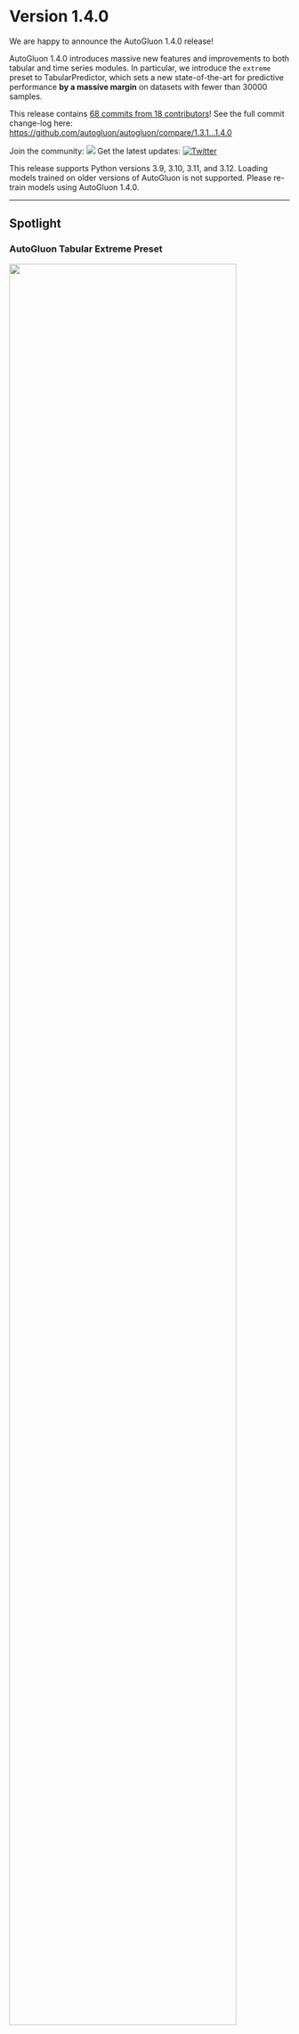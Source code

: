 # Version 1.4.0

We are happy to announce the AutoGluon 1.4.0 release!

AutoGluon 1.4.0 introduces massive new features and improvements to both tabular and time series modules. In particular, we introduce the `extreme` preset to TabularPredictor, which sets a new state-of-the-art for predictive performance **by a massive margin** on datasets with fewer than 30000 samples.

This release contains [68 commits from 18 contributors](https://github.com/autogluon/autogluon/graphs/contributors?from=5%2F21%2F2025&to=7%2F26%2F2025&type=c)! See the full commit change-log here: https://github.com/autogluon/autogluon/compare/1.3.1...1.4.0

Join the community: [![](https://img.shields.io/discord/1043248669505368144?logo=discord&style=flat)](https://discord.gg/wjUmjqAc2N)
Get the latest updates: [![Twitter](https://img.shields.io/twitter/follow/autogluon?style=social)](https://twitter.com/autogluon)

This release supports Python versions 3.9, 3.10, 3.11, and 3.12. Loading models trained on older versions of AutoGluon is not supported. Please re-train models using AutoGluon 1.4.0.

--------

## Spotlight

### AutoGluon Tabular Extreme Preset

<img src="https://raw.githubusercontent.com/Innixma/autogluon-doc-utils/refs/heads/main/docs/whats_new/v1.4.0/AG14_TabArena.png" width="90%"/>

AutoGluon 1.4.0 introduces a new preset, `extreme_quality` aka `extreme`.
AutoGluon's `extreme_quality` preset is **the largest singular improvement to AutoGluon's predictive performance in the history of the package**, even larger than the improvement seen in AutoGluon 1.0 compared to 0.8.
This preset achieves an **88% win-rate** vs Autogluon 1.3 `best_quality` for datasets with fewer than 10000 samples, and a 290 Elo improvement overall on [TabArena](https://tabarena.ai) (shown in the figure above).

The `extreme` preset leverages a new model portfolio, which is an improved version of the `TabArena ensemble` shown in Figure 6a of the [TabArena paper](https://arxiv.org/abs/2506.16791).
It consists of many new model families added in this release: TabPFNv2, TabICL, Mitra, TabM, as well as tree methods: CatBoost, LightGBM, XGBoost.
This preset is not only more accurate, it also requires much less training time. AutoGluon's `extreme` preset in 5 minutes is able to outperform `best` ran for 4 hours.

In order to get the most out of the `extreme` preset, a CUDA compatible GPU is required, ideally with 32+ GB vRAM.
Note that inference time can be longer than `best`, but with a GPU it is very reasonable.
The `extreme` portfolio is only leveraged for datasets with at most 30000 samples. For larger datasets, we continue to use the `best_quality` portfolio.
This preset is considered experimental for this release, and may change without warning in a future release.

Try it out in 3 lines of code:

```python
from autogluon.tabular import TabularPredictor
predictor = TabularPredictor(label="class").fit("train.csv", presets="extreme")
predictions = predictor.predict("test.csv")
```

### AutoGluon Assistant (MLZero)
> *Multi-Agent System Powered by LLMs for End-to-end Multimodal ML Automation*

@FANGAreNotGnu
@HuawenShen
@boranhan

We are excited to present the [AutoGluon Assistant](https://github.com/autogluon/autogluon-assistant) 1.0 release. Level up from v0.1: v1.0 expands beyond tabular data to robustly support any and many modalities, including **image, text, tabular, audio and mixed-data pipelines**. This aligns precisely with the MLZero vision of comprehensive, modality-agnostic ML automation.

AutoGluon Assistant v1.0 is now synonymous with **"MLZero: A Multi-Agent System for End-to-end Machine Learning Automation"** ([arXiv:2505.13941](https://arxiv.org/abs/2505.13941)), the end-to-end, zero-human-intervention AutoML agent framework for multimodal data. Built on a novel **multi-agent architecture** using LLMs, MLZero handles perception, memory (semantic & episodic), code generation, execution, and iterative debugging — seamlessly transforming raw multimodal inputs into high-quality ML/DL pipelines.

- **No-code**: Users define tasks purely through natural language ("classify images of cats vs dogs with custom labels"), and MLZero delivers complete solutions with zero manual configuration or technical expertise required.
- **Built on proven foundations**: MLZero generates code using established, high-performance ML libraries rather than reinventing the wheel, ensuring robust solutions while maintaining the flexibility to easily integrate new libraries as they emerge.
- **Research-grade performance**: MLZero is extensively validated across 25 challenging tasks spanning diverse data modalities, MLZero outperforms the competing methods by a large margin with a success rate of 0.92 (+263.6\%) and an average rank of 2.42. 
  
<div style="margin-left: auto;
            margin-right: auto;
            width: 30%">

| Dataset     | Ours | Codex CLI | Codex CLI (+reasoning) | AIDE | DS-Agent | AK |
|-------------|--------------------------|---------------|---------------|----------|--------------|--------|
| **Avg. Rank ↓** | **2.42** | 8.04 | 5.76 | 6.16 | 8.26 | 8.28 | 
| **Rel. Time ↓** | 1.0  | 0.15 | 0.23 | 2.83 | N/A  | 4.82 | 
| **Success ↑**   | **92.0%** | 14.7% | 69.3% | 25.3% | 13.3% | 14.7% | 
</div>

- **Modular and extensible architecture**: We separate the design and implementation of each agent and prompts for different purposes, with a centralized manager coordinating them. This makes adding or editing agents, prompts, and workflows straightforward and intuitive for future development.

We’re also excited to introduce the newly redesigned **WebUI** in v1.0, now with a streamlined chatbot-style interface that makes interacting with MLZero intuitive and engaging. Furthermore, we’re also bringing **MCP (Model Control Protocol)** integration to MLZero, enabling seamless remote orchestration of AutoML pipelines through a standardized protocol。

AutoGluon Assistant is supported on Python 3.8 - 3.11 and is available on Linux.

Installation:
```bash
pip install uv
uv pip install autogluon.assistant>=1.0
```

To use CLI:
```bash
mlzero -i <input_data_dir>
```

To use webUI:
```bash
mlzero-backend   # command to start backend
mlzero-frontend  # command to start frontend on 8509 (default)
```

To use MCP:
```bash
# server
mlzero-backend # command to start backend
bash ./src/autogluon/mcp/server/start_services.sh # This will start the service—run it in a new terminal.
# client
python ./src/autogluon/mcp/client/server.py
```

### Mitra

[@xiyuanzh](https://xiyuanzh.github.io/) @tonyhoo @Innixma [@dcmaddix](https://dcmaddix.github.io/)

🚀 [Mitra](https://huggingface.co/autogluon/mitra-classifier) is a new state-of-the-art tabular foundation model developed by the AutoGluon team, natively supported in AutoGluon with just **three lines of code** via `predictor.fit(train_data, hyperparameters={"MITRA": {}})`. Built on the in-context learning paradigm and **pretrained exclusively on synthetic data**, Mitra introduces a principled pretraining approach by carefully selecting and mixing diverse synthetic priors to promote robust generalization across a wide range of real-world tabular datasets. Mitra is incorporated into the new `extreme` preset. 

📊 Mitra achieves **state-of-the-art performance** on major benchmarks including TabRepo, TabZilla, AMLB, and TabArena, especially excelling on small tabular datasets with fewer than 5,000 samples and 100 features, for both **classification** and **regression** tasks.

🧠 Mitra supports both **zero-shot** and **fine-tuning** modes and runs seamlessly on both **GPU** and **CPU**. Its weights are fully open-sourced under the Apache-2.0 license, making it a privacy-conscious and production-ready solution for enterprises concerned about data sharing and hosting.

🔗 Learn more by reading the [Mitra release blog post](https://www.amazon.science/blog/mitra-mixed-synthetic-priors-for-enhancing-tabular-foundation-models) and on HuggingFace:

* Classification model: [autogluon/mitra-classifier](https://huggingface.co/autogluon/mitra-classifier)
* Regression model: [autogluon/mitra-regressor](https://huggingface.co/autogluon/mitra-regressor)

We welcome community feedback for future iterations. Give us a like on HuggingFace if you want to see more cutting-edge foundation models for structured data!

### TabArena

@Innixma

--------

## General
- Support Apple Silicon and log it in the system info. @tonyhoo (#5141)
- Add load pickle from url support, fix save_str if root path. @Innixma (#5142)
- Add ag.ens. shortcut for ag_args_ensemble. @Innixma (#5143)
- Use pyarrow by default, remove fastparquet. @Innixma (#5150)
- Resolve AttributeError in LinearModel when using RAPIDS cuML models. @tonyhoo (#5157)
- add kwargs option to upload_file. @Innixma (#5161)
- prioritize the CUDA libraries from PyTorch wheel instead of the system/DLC. @FireballDWF (#5163)
- update numpy cap, thus 2.3.0 is allowed. @FireballDWF (#5170)
- Replace pkg_resources.parse_version with packaging.version.parse. @shchur (#5182)
- Update pandas, scikit-learn, and scipy version caps in setup utils. @tonyhoo (#5194)
- Add CPU utility functions for better CPU detection in restrained env such as docker and slurm cluster. @tonyhoo (#5197)
- Enhance spunge_augment and munge_augment functions for model distillation. @tonyhoo (#5208)
- Use joblib instead of loky for cpu detection. @shchur (#5215)
- Spunge Augmentation Speed-Up. @mwhol (#5217)
- Increase pytorch cap to 2.8 to enable 2.7. @FireballDWF (#5089)
- Resolve datetime deprecation warnings. @emmanuel-ferdman (#5069)


--------

## Tabular

### New Presets

- Add `extreme` preset with meta-learned TabArena portfolio. @Innixma (#5211)

### New Models

- Add RealMLP Model. @dholzmueller, @Innixma, @LennartPurucker (#5190)
- Add TabM Model. @LennartPurucker, @dholzmueller, @Innixma (#5196)
- Add TabPFNv2 Model. @LennartPurucker, @Innixma (#5191)
- Add TabICL Model. @LennartPurucker, @Innixma (#5193)
- Add Mitra Model. @xiyuanzh, @Innixma, @tonyhoo (#5195, #5218, #5232, #5221)

### Fixes and Improvements

- Respect num_cpus/num_gpus in sequential_local fit. @Innixma (#5203)
- Switch to loky for get_cpu_count in all places. @Innixma (#5204)
- Add support for max_rows, max_features, max_classes, problem_types. @Innixma (#5181)
- Fix CatBoost crashing for problem_type="quantile" if len(quantile_levels) == 1. @shchur (#5201)
- Add tabular foundational model cache from s3 to benchmark to avoid rate limit issue from HF. @tonyhoo (#5214)
- Fix default loss_function for CatBoostModel with problem_type='regression'. @shchur (#5216)
- Remove fobj in Softclass. @rsj123 (#5219)
- Minor enhancements and fixes. @adibiasio, @Innixma (#5158)
--------

## TimeSeries

### Highlights

- Major [efficiency improvements](https://github.com/autogluon/autogluon/pull/5159) to the core `TimeSeriesDataFrame` methods, resulting in up to 7x lower end-to-end `predictor.fit()` and `predict()` time when working with large datasets (>10M rows).

- New tabular forecasting model [`PerStepTabular`](https://auto.gluon.ai/stable/tutorials/timeseries/forecasting-model-zoo.html#autogluon.timeseries.models.PerStepTabularModel) that fits a separate tabular regression model for each time step in the forecast horizon. Both fitting and inference for the model are parallelized across cores, resulting in one of the most efficient and accurate implementations of this model among open-source Python packages.


### API Changes and Deprecations
- `DirectTabular` and `RecursiveTabular` models: hyperparameters `tabular_hyperparameters` and `tabular_fit_kwargs` are now deprecated in favor of `model_name` and `model_hyperparameters`.

    These models now fit a single regression model from `autogluon.tabular` under the hood instead of creating an entire `TabularPredictor`. This results in lower disk usage and API better aligned with the rest of the `timeseries` module.

    <details>
    <summary>Details and example usage</summary>

    ```python
    # New API: >= v1.4.0
    predictor.fit(
        ...,
        hyperparameters={
            "RecursiveTabular": {"model_name": "CAT", "model_hyperparameters": {"iterations": 100}}
        }
    )
    # Old API: <= v1.3.1
    predictor.fit(
        ...,
        hyperparameters={
            "RecursiveTabular": {"tabular_hyperparameters": {"CAT": {"iterations": 100}}}
        }
    )
    ```

    If you provide `tabular_hyperparameters` with a single model in v1.4.0, a warning will be logged and the parameter will be automatically converted to match the new API.

    If you provide `tabular_hyperparameters` with >=2 models in v1.4.0, an error will be raised since it cannot automatically be converted to the new API.

    </details>

- `Chronos` model: Hyperparameter `optimization_strategy` (deprecated in v1.3.0) has been removed in v1.4.0.

### New Features
- Add `PerStepTabular` model that fits a separate tabular regression model for each step in the forecast horizon. @shchur (#5189, #5213)
- Improve heuristic for long-term forecast unrolling (`prediction_length > 64`) for Chronos-Bolt. @abdulfatir (#5177)
- `RecursiveTabular` model now supports the `lag_transforms` hyperparameter. @shchur (#5184)

### Fixes and Improvements
- Improve the runtime of various `TimeSeriesDataFrame` operations by replacing `groupby` with efficient alternatives based on `indptr`. @shchur (#5159)
- Refactor `DirectTabular` and `RecursiveTabular` models to use a single tabular model under the hood instead of a `TabularPredictor`. (#5212)
- Reorganize `autogluon.timeseries.models.gluonts` namespace. @canerturkmen (#5104)
- Log the full stack trace in case of individual model failures during training. @shchur (#5178)
- Deprecate the `optimization_strategy` hyperparameter for the Chronos (classic) model. @shchur (#5202)
- Fix incompatibility with python 3.9. @prateekdesai04 (#5220)
- Refactor the implementation of `RecursiveTabular` and `DirectTabular` models. @shchur (#5184, #5206)
- Fix typos and layout issues in the documentation. @shchur (#5225)
- Fix refit_full failing during ensemble prediction if quantile_levels=[]. @shchur (#5242)
--------

## Multimodal

- Change multilingual preset to use FP32 to avoid DeBERTa BFloat16. @tonyhoo (#5139)
- Update NLTK dependency constraint to <3.10 to address CVE-2024-39705. @tonyhoo (#5147)

--------

## Documentation and CI
- Fix Python syntax in CUDA library path detection. @tonyhoo (#5166)
- Upgrade image to use torch 2.7.1. @tonyhoo (#5168)
- Show tabular model aliases in the documentation. @shchur (#5183)
- Fix lint check. @prateekdesai04 (#5192)
- Update docs to 1.3.2 by @prateekdesai04 in (#5137)
- Add time limit conversion to seconds in benchmark config script. @tonyhoo (#5224)

--------

## Special Thanks

- [Lennart Purucker](https://github.com/LennartPurucker) and [David Holzmüller](https://github.com/dholzmueller) for helping to implement TabPFNv2, TabICL, RealMLP and TabM, along with providing improved memory estimate logic for the models.

## Contributors

Full Contributor List (ordered by # of commits):

@shchur @Innixma @tonyhoo @prateekdesai04 @FireballDWF @canerturkmen @abdulfatir @rsj123 @xiyuanzh @mwhol @daradib @emmanuel-ferdman @adibiasio @LennartPurucker @dholzmueller


### New Contributors
- @mwhol made their first contribution in #5217
- @daradib made their first contribution in #5231
- @emmanuel-ferdman made their first contribution in #5069

